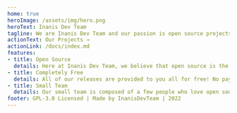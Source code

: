 ```yaml
---
home: true
heroImage: /assets/img/hero.png
heroText: Inanis Dev Team
tagline: We are Inanis Dev Team and our passion is open source projects
actionText: Our Projects →
actionLink: /docs/index.md
features:
- title: Open Source
  details: Here at Inanis Dev Team, we believe that open source is the best way to build software.
- title: Completely Free
  details: All of our releases are provided to you all for free! No payment is needed to use our projects.
- title: Small Team
  details: Our small team is composed of a few people who love open source and love to build software.
footer: GPL-3.0 Licensed | Made by InanisDevTeam | 2022
---
```

